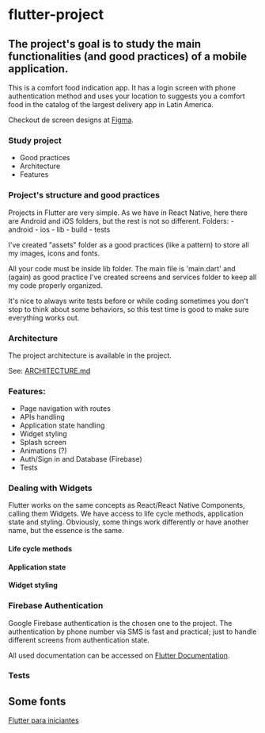 flutter-project
===============

The project's goal is to study the main functionalities (and good practices) of a mobile application.
----------------------------------------------------------------------------------------------------

This is a comfort food indication app. It has a login screen with phone authentication method and uses your location to suggests you a comfort food in the catalog of the largest delivery app in Latin America. 

Checkout de screen designs at [Figma]().

### Study project
  - Good practices
  - Architecture
  - Features

### Project's  structure and good practices
  Projects in Flutter are very simple. As we have in React Native, here there are Android and iOS folders, but the rest is not so different. 
  Folders:
    - android
    - ios
    - lib
    - build
    - tests

  I've created "assets" folder as a good practices (like a pattern) to store all my images, icons and fonts.

  All your code must be inside lib folder. The main file is 'main.dart' and (again) as good practice I've created screens and services folder to keep all my code properly organized.

  It's nice to always write tests before or while coding sometimes you don't stop to think about some behaviors, so this test time is good to make sure everything works out.

### Architecture
  The project architecture is available in the project.
  
  See: [ARCHITECTURE.md](https://github.com/felipe-corerato-ifood/flutter-project/blob/master/ARCHITECTURE.md)

### Features: 
  - Page navigation with routes
  - APIs handling
  - Application state handling
  - Widget styling
  - Splash screen
  - Animations (?)
  - Auth/Sign in and Database (Firebase)
  - Tests

### Dealing with Widgets
  Flutter works on the same concepts as React/React Native Components, calling them Widgets. We have access to life cycle methods, application state and styling. Obviously, some things work differently or have another name, but the essence is the same.

  #### Life cycle methods

  #### Application state
  
  #### Widget styling 

### Firebase Authentication
  Google Firebase authentication is the chosen one to the project. 
  The authentication by phone number via SMS is fast and practical; just to handle different screens from authentication state.

  All used documentation can be accessed on [Flutter Documentation](https://firebase.google.com/docs/flutter/setup?hl=pt-br).

### Tests

## Some fonts
  [Flutter para iniciantes ](https://www.flutterparainiciantes.com.br/)